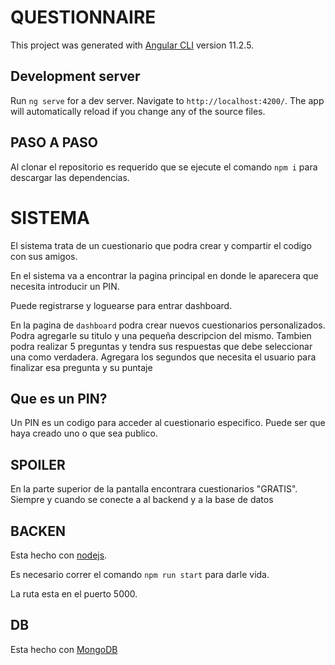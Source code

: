 # QUESTIONNAIRE

This project was generated with [Angular CLI](https://github.com/angular/angular-cli) version 11.2.5.

## Development server

Run `ng serve` for a dev server. Navigate to `http://localhost:4200/`. The app will automatically reload if you change any of the source files.

## PASO A PASO

Al clonar el repositorio es requerido que se ejecute el comando `npm i` para descargar las dependencias.

# SISTEMA

El sistema trata de un cuestionario que podra crear y compartir el codigo con sus amigos.

En el sistema va a encontrar la pagina principal en donde le aparecera que necesita introducir un PIN.

Puede registrarse y loguearse para entrar dashboard.

En la pagina de `dashboard` podra crear nuevos cuestionarios personalizados.
Podra agregarle su titulo y una pequeña descripcion del mismo.
Tambien podra realizar 5 preguntas y tendra sus respuestas que debe seleccionar una como verdadera.
Agregara los segundos que necesita el usuario para finalizar esa pregunta y su puntaje

## Que es un PIN?

Un PIN es un codigo para acceder al cuestionario especifico. Puede ser que haya creado uno o que sea publico.


## SPOILER
En la parte superior de la pantalla encontrara cuestionarios "GRATIS".
Siempre y cuando se conecte a al backend y a la base de datos


## BACKEN

Esta hecho con [nodejs](https://nodejs.org/es/).

Es necesario correr el comando `npm run start` para darle vida.

La ruta esta en el puerto 5000.

## DB

Esta hecho con [MongoDB](https://www.mongodb.com/es)



